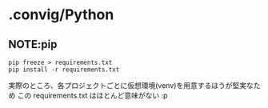 # .convig/Python

## NOTE:pip

```
pip freeze > requirements.txt
pip install -r requirements.txt
```

実際のところ、各プロジェクトごとに仮想環境(venv)を用意するほうが堅実なため
この requirements.txt はほとんど意味がない :p
